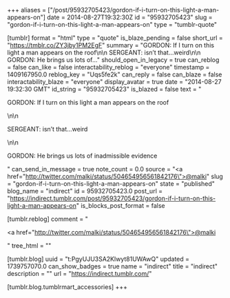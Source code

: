 +++
aliases = ["/post/95932705423/gordon-if-i-turn-on-this-light-a-man-appears-on"]
date = 2014-08-27T19:32:30Z
id = "95932705423"
slug = "gordon-if-i-turn-on-this-light-a-man-appears-on"
type = "tumblr-quote"

[tumblr]
format = "html"
type = "quote"
is_blaze_pending = false
short_url = "https://tmblr.co/ZY3jby1PM2EgF"
summary = "GORDON: If I turn on this light a man appears on the roof\n\n SERGEANT: isn’t that…weird\n\n GORDON: He brings us lots of..."
should_open_in_legacy = true
can_reblog = false
can_like = false
interactability_reblog = "everyone"
timestamp = 1409167950.0
reblog_key = "Uqs5fe2k"
can_reply = false
can_blaze = false
interactability_blaze = "everyone"
display_avatar = true
date = "2014-08-27 19:32:30 GMT"
id_string = "95932705423"
is_blazed = false
text = "<p>GORDON: If I turn on this light a man appears on the roof</p>\n\n<p>SERGEANT: isn&rsquo;t that…weird</p>\n\n<p>GORDON: He brings us lots of inadmissible evidence</p>"
can_send_in_message = true
note_count = 0.0
source = "<a href=\"http://twitter.com/malki/status/504654956561842176\">@malki</a>"
slug = "gordon-if-i-turn-on-this-light-a-man-appears-on"
state = "published"
blog_name = "indirect"
id = 95932705423.0
post_url = "https://indirect.tumblr.com/post/95932705423/gordon-if-i-turn-on-this-light-a-man-appears-on"
is_blocks_post_format = false

[tumblr.reblog]
comment = "<p><a href=\"http://twitter.com/malki/status/504654956561842176\">@malki</a></p>"
tree_html = ""

[tumblr.blog]
uuid = "t:PgyUJU3SA2Klwyt81UWAwQ"
updated = 1739757070.0
can_show_badges = true
name = "indirect"
title = "indirect"
description = ""
url = "https://indirect.tumblr.com/"

[tumblr.blog.tumblrmart_accessories]
+++
